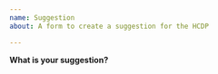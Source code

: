 ```yaml
---
name: Suggestion
about: A form to create a suggestion for the HCDP

---
```


**What is your suggestion?**
